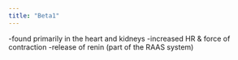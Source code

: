 ```yaml
---
title: "Beta1"
---
```

-found primarily in the heart and kidneys
-increased HR &amp; force of contraction
-release of renin (part of the RAAS system)

